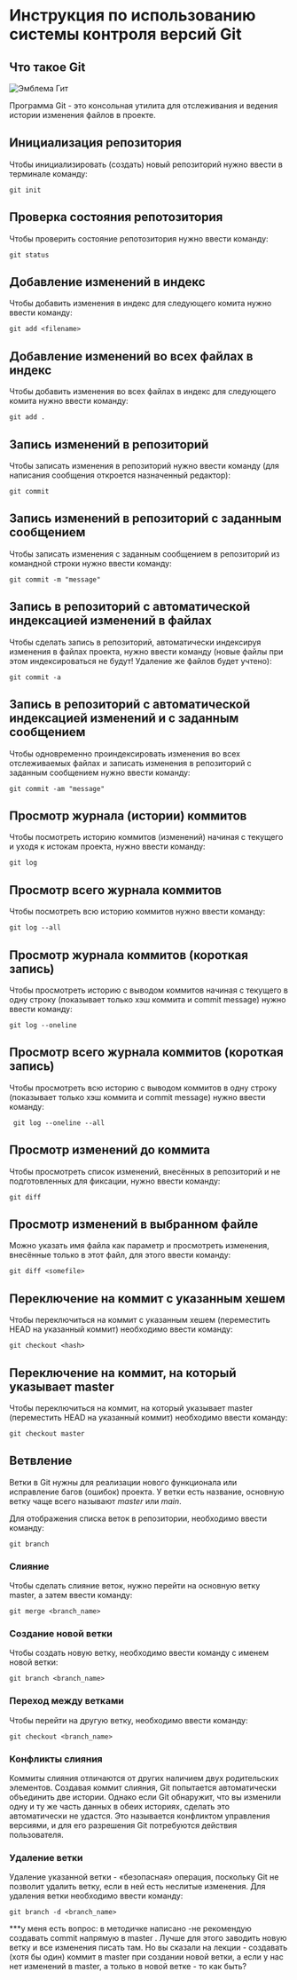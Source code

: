 # **Инструкция по использованию системы контроля версий Git**

## Что такое Git

![Эмблема Гит](253-2536029_sleep-icon-mode-hd-png-download.png)

Программа Git - это консольная утилита для отслеживания и ведения истории изменения файлов в проекте. 

## Инициализация репозитория

Чтобы инициализировать (создать) новый репозиторий нужно ввести в терминале команду:

    git init

## Проверка состояния репотозитория

Чтобы проверить состояние репотозитория нужно ввести команду:

    git status

## Добавление изменений в индекс

Чтобы добавить изменения в индекс для следующего комита нужно ввести команду:

    git add <filename>

## Добавление изменений во всех файлах в индекс

Чтобы добавить изменения во всех файлах в индекс для следующего комита нужно ввести команду:

    git add .

## Запись изменений в репозиторий

Чтобы записать изменения в репозиторий нужно ввести команду (для написания сообщения откроется назначенный редактор):

    git commit

## Запись изменений в репозиторий с заданным сообщением

Чтобы записать изменения с заданным сообщением в репозиторий из командной строки нужно ввести команду:

    git commit -m "message"


## Запись в репозиторий с автоматической индексацией изменений в файлах

Чтобы сделать запись в репозиторий, автоматически индексируя изменения в файлах проекта, нужно ввести команду (новые файлы при этом индексироваться не будут! Удаление же файлов
будет учтено):

    git commit -a

## Запись в репозиторий с автоматической индексацией изменений и с заданным сообщением

Чтобы одновременно проиндексировать изменения во всех отслеживаемых файлах и записать изменения в репозиторий с заданным сообщением нужно ввести команду:

    git commit -am "message"

## Просмотр журнала (истории) коммитов

Чтобы посмотреть историю коммитов (изменений) начиная с текущего и уходя к истокам проекта, нужно ввести команду:

    git log

## Просмотр всего журнала коммитов

Чтобы посмотреть всю историю коммитов нужно ввести команду:

    git log --all

## Просмотр журнала коммитов (короткая запись)

Чтобы просмотреть историю с выводом коммитов начиная с текущего в одну строку (показывает только хэш коммита и commit message) нужно ввести команду:

    git log --oneline

## Просмотр всего журнала коммитов (короткая запись)

Чтобы просмотреть всю историю с выводом коммитов в одну строку (показывает только хэш коммита и commit message) нужно ввести команду:

     git log --oneline --all

## Просмотр изменений до коммита

Чтобы просмотреть список изменений, внесённых в репозиторий и не подготовленных для фиксации, нужно ввести команду:

    git diff

## Просмотр изменений в выбранном файле

Можно указать имя файла как параметр и просмотреть изменения, внесённые только в этот файл, для этого ввести команду:

    git diff <somefile>

## Переключение на коммит с указанным хешем

Чтобы переключиться на коммит с указанным хешем (переместить HEAD на указанный коммит) необходимо ввести команду:

    git checkout <hash>

## Переключение на коммит, на который указывает master

Чтобы переключиться на коммит, на который указывает master (переместить HEAD на указанный коммит) необходимо ввести команду:

    git checkout master

## Ветвление

Ветки в Git нужны для реализации нового функционала или исправление багов (ошибок) проекта. У ветки есть название, основную ветку чаще всего называют *master* или *main*.

Для отображения списка веток в репозитории, необходимо ввести команду:

    git branch

### Слияние

Чтобы сделать слияние веток, нужно перейти на основную ветку master, а затем ввести команду:

    git merge <branch_name>

### Создание новой ветки

Чтобы создать новую ветку, необходимо ввести команду c именем новой ветки:

    git branch <branch_name>

### Переход между ветками

Чтобы перейти на другую ветку, необходимо ввести команду:

    git checkout <branch_name>

### Конфликты слияния

Коммиты слияния отличаются от других наличием двух родительских элементов. Создавая коммит слияния, Git попытается автоматически объединить две истории. Однако если Git обнаружит, что вы изменили одну и ту же часть данных в обеих историях, сделать это автоматически не удастся. Это называется конфликтом управления версиями, и для его разрешения Git потребуются действия пользователя.

### Удаление ветки

Удаление указанной ветки - «безопасная» операция, поскольку Git не позволит удалить ветку, если в ней есть неслитые изменения. Для удаления ветки необходимо ввести команду:

    git branch -d <branch_name>





***у меня есть вопрос: в методичке написано -не рекомендую создавать commit напрямую в master . Лучше для этого заводить новую ветку и все изменения писать там. 
Но вы сказали на лекции - создавать (хотя бы один) коммит в master при создании новой ветки, а если у нас нет изменений в master, а только в новой ветке - то как быть?